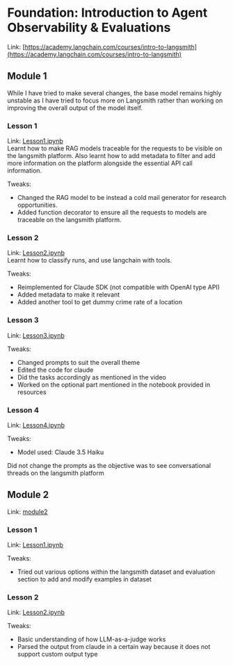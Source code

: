 # Foundation: Introduction to Agent Observability & Evaluations
Link: [https://academy.langchain.com/courses/intro-to-langsmith](https://academy.langchain.com/courses/intro-to-langsmith)

## Module 1
While I have tried to make several changes, the base model remains highly unstable as I have tried to focus more on Langsmith
rather than working on improving the overall output of the model itself.

### Lesson 1
Link: [Lesson1.ipynb](module1/lesson1.ipynb)\
Learnt how to make RAG models traceable for the requests to be visible on the langsmith platform. Also learnt how to add metadata to filter and add more information on the platform alongside the essential API call information.

Tweaks:
- Changed the RAG model to be instead a cold mail generator for research opportunities.
- Added function decorator to ensure all the requests to models are traceable on the langsmith platform.

### Lesson 2
Link: [Lesson2.ipynb](module1/lesson2.ipynb)\
Learnt how to classify runs, and use langchain with tools.

Tweaks:
- Reimplemented for Claude SDK (not compatible with OpenAI type API)
- Added metadata to make it relevant
- Added another tool to get dummy crime rate of a location

### Lesson 3
Link: [Lesson3.ipynb](module1/lesson3.ipynb)

Tweaks:
- Changed prompts to suit the overall theme
- Edited the code for claude
- Did the tasks accordingly as mentioned in the video
- Worked on the optional part mentioned in the notebook provided in resources

### Lesson 4
Link: [Lesson4.ipynb](module1/lesson4.ipynb)

Tweaks:
- Model used: Claude 3.5 Haiku 

Did not change the prompts as the objective was to see conversational threads on the langsmith platform

## Module 2

Link: [module2](module2)

### Lesson 1
Link: [Lesson1.ipynb](module2/lesson1.ipynb)

Tweaks:
- Tried out various options within the langsmith dataset and evaluation section to add and modify examples in dataset

### Lesson 2
Link: [Lesson2.ipynb](module2/lesson2.ipynb)

Tweaks:
- Basic understanding of how LLM-as-a-judge works
- Parsed the output from claude in a certain way because it does not support custom output type
